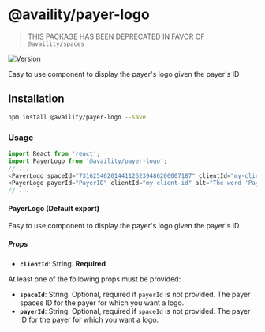# @availity/payer-logo

> THIS PACKAGE HAS BEEN DEPRECATED IN FAVOR OF `@availity/spaces`

[![Version](https://img.shields.io/npm/v/@availity/payer-logo.svg?style=for-the-badge)](https://www.npmjs.com/package/@availity/payer-logo)

Easy to use component to display the payer&#x27;s logo given the payer&#x27;s ID

## Installation

```bash
npm install @availity/payer-logo --save
```

### Usage

```javascript
import React from 'react';
import PayerLogo from '@availity/payer-logo';
// ...
<PayerLogo spaceId="73162546201441126239486200007187" clientId="my-client-id" alt="The word 'Payer' in green" />
<PayerLogo payerId="PayerID" clientId="my-client-id" alt="The word 'Payer' in green" />
// ...
```

#### PayerLogo (Default export)

Easy to use component to display the payer&#x27;s logo given the payer&#x27;s ID

##### Props

- **`clientId`**: String. **Required**

At least one of the following props must be provided:

- **`spaceId`**: String. Optional, required if `payerId` is not provided. The payer spaces ID for the payer for which you want a logo.
- **`payerId`**: String. Optional, required if `spaceId` is not provided. The payer ID for the payer for which you want a logo.
